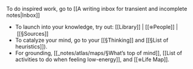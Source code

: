 To do inspired work, go to [[A writing inbox for transient and incomplete notes|Inbox]]
- To launch into your knowledge, try out: [[Library]] | [[⎈People]] | [[§Sources]]
- To catalyze your mind, go to your [[§Thinking]] and [[§List of heuristics]]).
- For grounding, [[_notes/atlas/maps/§What’s top of mind]], [[List of activities to do when feeling low-energy]], and [[⎈Life Map]].